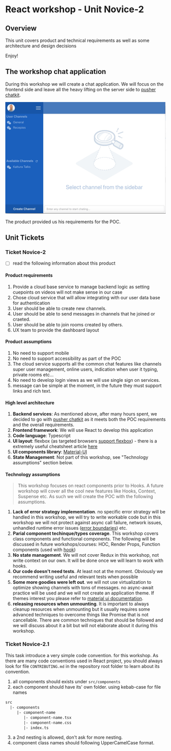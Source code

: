 # React workshop - Unit Novice-2

## Overview
This unit covers product and technical requirements as well as some architecture and design decisions

Enjoy!

## The workshop chat application
During this workshop we will create a chat application. We will focus on the frontend side and leave all the heavy lifting on the server side to [pusher chatkit](https://pusher.com/chatkit).

![chat app](../images/react-workshop-app-1.jpg)

The product provided us his requirements for the POC. 

## Unit Tickets

### Ticket Novice-2 
- [ ] read the following information about this product

#### Product requirements
1. Provide a cloud base service to manage backend logic as setting cuepoints on videos will not make sense in our case 
2.  Chose cloud service that will allow integrating with our user data base for authentication
3. User should be able to create new channels.
4. User should be able to send messages in channels that he joined or craeted.
5. User should be able to join rooms created by others.
6. UX team to provide the dashboard layout


#### Product assumptions
1. No need to support mobile 
2. No need to support accessibility as part of the POC
3. The cloud service supports all the common chat features like channels super user management, online users, indication when user it typing, private rooms etc...
4. No need to develop login views as we will use single sign on services.
5. message can be simple at the moment, in the future they must support links and rich text.

#### High level architecture
1. **Backend services**: As mentioned above, after many hours spent, we decided to go with [pusher chatkit](https://pusher.com/chatkit) as it meets both the POC requirements and the overall requirements.
2. **Frontend framework**: We will use React to develop this application
3. **Code language**: Typescript
4. **UI layout**: flexbox (as targeted browsers [support flexbox](https://caniuse.com/#feat=flexbox)) - there is a extremely useful cheatsheet article [here](https://css-tricks.com/snippets/css/a-guide-to-flexbox/)
 5. **UI components library**: [Material-UI](https://material-ui.com/)
 6. **State Management**: Not part of this workshop, see "Technology assumptions" section below.

#### Technology assumptions
> This workshop focuses on react components prior to Hooks. A future workshop will cover all the cool new features like Hooks, Context, Suspense etc. As such we will create the POC with the following assumptions.

1. **Lack of error strategy implementation**. no specific error strategy will be handled in this workshop, we will try to write workable code but in this workshop we will not protect against async call failure, network issues, unhandled runtime error issues ([error boundaries](https://reactjs.org/docs/error-boundaries.html)) etc.
2. **Parial component techinque/types coverage**. This workshop covers class components and functional components. The following will be discussed in future workshops/courses: HOC, Render Props, Function components (used with [hook](https://reactjs.org/docs/hooks-intro.html))
 3. **No state management**. We will not cover Redux in this workshop, not write context on our own. It will be done once we will learn to work with hooks.
4. **Our code doesn't need tests**. At least not at the moment. Obviously we recommend writing useful and relevant tests when possible
5. **Some more goodies were left out**. we will not use virtualization to optimize showing channels with tons of messages. no async-await practice will be used and we will not create an application theme. If themes interest you please refer to [material ui documentation](https://material-ui.com/customization/themes/).
6. **releasing resources when unmounting**. It is important to always cleanup resources when unmounting but it usually requires some advanced techniques to overcome things like Promise that is not cancellable. There are common techniques that should be followed and we will discuss about it a bit but will not elaborate about it during this workshop.

### Ticket Novice-2.1
This task introduce a very simple code convention. for this workshop. As there are many code conventions used in React project, you should always look for file `CONTRIBUTING.md` in the repository root folder to learn about its convention. 

1. all components should exists under `src/components`
2. each component should have its' own folder. using kebab-case for file names
```
src
  |- components
     |- component-name
        |- component-name.tsx
        |- component-name.css
        |- index.ts
```
3. a 2nd nesting is allowed, don't ask for more nesting.
4. component class names should following UpperCamelCase format.
